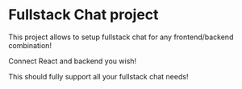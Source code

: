 # Fullstack Chat project

This project allows to setup fullstack chat for any frontend/backend combination!

Connect React and backend you wish!

This should fully support all your fullstack chat needs!
